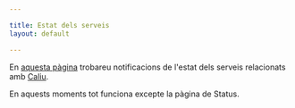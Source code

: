 ```yaml
---

title: Estat dels serveis
layout: default

---
```


En [aquesta pàgina](http://caliu.github.com/status/) trobareu
notificacions de l'estat dels serveis relacionats amb
[Caliu](http://caliu.cat).

En aquests moments tot funciona excepte la pàgina de Status.

